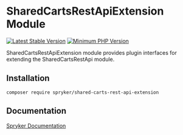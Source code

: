 # SharedCartsRestApiExtension Module
[![Latest Stable Version](https://poser.pugx.org/spryker/shared-carts-rest-api-extension/v/stable.svg)](https://packagist.org/packages/spryker/shared-carts-rest-api-extension)
[![Minimum PHP Version](https://img.shields.io/badge/php-%3E%3D%208.1-8892BF.svg)](https://php.net/)

SharedCartsRestApiExtension module provides plugin interfaces for extending the SharedCartsRestApi module.

## Installation

```
composer require spryker/shared-carts-rest-api-extension
```

## Documentation

[Spryker Documentation](https://docs.spryker.com)
